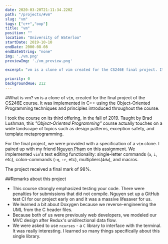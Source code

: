 ```yaml
---
date: 2020-03-20T21:11:34.220Z
path: "/projects/#vm"
slug: "vm"
tags: ["c++","oop"]
title: "vm"
position: ""
location: "University of Waterloo"
startDate: 2019-10-10
endDate: 2000-08-08
endDateString: "none"
img: './vm.png'
previewImg: './vm_preview.png'

excerpt: "vm is a clone of vim created for the CS246E final project. It was implemented in C++ using Object-Oriented Programming techniques. The project received a final mark of 98%."

priority: 0
backgroundHue: 212
---
```

#What is vm?
`vm` is a clone of `vim`, created for the final project of the CS246E course. It was implemented in C++ using the Object-Oriented Programming techniques and principles introduced throughout the course.

I took the course on its third offering, in the fall of 2019. Taught by Brad Lushman, this *"Object-Oriented Programming"* course actually touches on a wide landscape of topics such as design patterns, exception safety, and template metaprogramming.

For the final project, we were provided with a specification of a `vim` clone. I paired up with my friend [Nguyen Pham](https://github.com/natsukagami) on this assignment. We implemented `vim`'s text editing functionality: single-letter commands (`a`, `i`, etc), colon-commands (`:q`, `:r`, etc), multipliers(`4dw`), and macros.

The project received a final mark of 98%.


##Remarks about this project
- This course strongly emphasized testing your code. There were penalties for submissions that did not compile. Nguyen set up a GitHub test CI for our project early on and it was a massive lifesaver for us.
- We learned a bit about Doxygen because we reverse-engineering the UML from the C header files.
- Because both of us were previously web developers, we modeled our MVC design after Redux's unidirectional data flow.
- We were asked to use `ncurses` - a `C` library to interface with the terminal. It was really interesting. I learned so many things specifically about this single library.